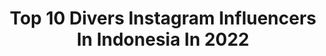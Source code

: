 ---
title: Top 10 Divers Instagram Influencers In Indonesia In 2022
description: >-
  Find top divers Instagram influencers in Indonesia in 2022. Most popular hashtags: #diindonesiaaja #marcmyway #nickywoophoto.
platform: Instagram
hits: 85
text_top: Discover the most popular Instagram accounts on inBeat.
text_bottom: Our platform holds 85 Instagram influencers like this in Indonesia for you to contact.
profiles:
  - username: "satyawinnie"
    fullname: >-
      Satya Winnie | Travel Blogger
    bio: >-
      An adventurous girl from Indonesia🇲🇨 Happy Paraglider, Hiker & Diver. Read her adventure stories on #TravelJournalofSatya 🌞🌊⛰ 💌satyawinnie@gmail.com
    location: "Indonesia"
    followers: 34505
    engagement: 459
    commentsToLikes: 0.091704
    id: ck138jc7ggi650i19vaskllcv
    verified: false
    hashtags: "#jaringaninternetstabil, #barondasulut, #timor, #mountrinjani"
  - username: "marischkaprue"
    fullname: >-
      Marischka Prudence
    bio: >-
      Travel Blogger & a Happy Diver 😃 Living in Paradise: Indonesia 🇮🇩 📍Indonesia 🌞🌿⬇️
    location: "Indonesia"
    followers: 113291
    engagement: 188
    commentsToLikes: 0.079822
    id: ck55mmcer49py0i110n8pwtbc
    verified: true
    hashtags: "#barengsahabatperjalananmu, #diindonesiaaja, #dimobilaja, #toyotaadauntukanda"
  - username: "agus_syach"
    fullname: >-
      Agus Syach
    bio: >-
      🇮🇩Specialty Scuba Diver PADI Rescue Diver - SSI Master Diver Chief of Bogor City Municipal Police & Fire Fighters
    location: "Indonesia"
    followers: 6725
    engagement: 703
    commentsToLikes: 0.055546
    id: ck5ci2sbcrwqy0i11tnxi57dl
    verified: false
    hashtags: "#fightagainstcoronavirus, #bogorian, #movement, #indonesianfirefighter"
  - username: "rafdyfauzan"
    fullname: >-
      𝗠𝘂𝗵𝗮𝗺𝗺𝗮𝗱 𝗥𝗮𝗳𝗱𝘆 𝗙𝗮𝘂𝘇𝗮𝗻
    bio: >-
      "a marine science student who spends 5% to Studying 95% to Enjoying Life” Adventure Seeker | Scientific Divers Any Collabs : 📩muh.rafdyf@gmail.com
    location: "Indonesia"
    followers: 6376
    engagement: 697
    commentsToLikes: 0.085943
    id: ck0vwpfx6uxtk0i19s6z865ye
    verified: false
    hashtags: ""
  - username: "clarestaufan"
    fullname: >-
      Claresta Taufan Kusumarina
    bio: >-
      📺Adventure TV Host | Jejak Petualang Trans7 🥋Karate Black Belt Dan-II 🇮🇩NIKE Athlete Indonesia 🧜🏼‍♀️PADI Advanced & Nitrox Diver — 📲 081513011567
    location: "Indonesia"
    followers: 90513
    engagement: 539
    commentsToLikes: 0.012427
    id: ck13477xtv1v40i19bl0ij8nt
    verified: false
    hashtags: "#marcyourway, #marcmyway, #adventurediscoverer, #urbanrepublicid"
  - username: "chantfelicia"
    fullname: >-
      Chant Felicia
    bio: >-
      💫 BA @j_glow.id 🤿 PADI scuba diver🧜🏻‍♀️ 👡 Online store @queen.felish 📲 endorsement 087772956280 @Eshmanagement 𝒲𝒽𝒶𝓉’𝓈 𝒻𝑜𝓇 𝓂𝑒 𝓌𝒾𝓁𝓁 𝒶𝓁𝓌𝒶𝓎𝓈 𝒷𝑒 𝒻𝑜𝓇 𝓂𝑒❣️
    location: "Indonesia"
    followers: 1204993
    engagement: 174
    commentsToLikes: 0.007982
    id: ck5zimzvmg0kb0i14mbq5lom9
    verified: true
    hashtags: "#outfits, #bajutidur, #gapapagendutyangpentingsehat, #pemutihwajah"
  - username: "kathrin_underwater"
    fullname: >-
      Kathrin Landgraf-Kluge
    bio: >-
      Passionate Diver | Macro lover ❤ | UW photographer 🐙🦀🐠 . All photos are taken by me 📸 .
    location: "Indonesia"
    followers: 19637
    engagement: 712
    commentsToLikes: 0.039352
    id: ck1393i8bjc210i195yvr2s61
    verified: false
    hashtags: "#underwaterphotographer, #divingphoto, #nudibranchs, #macrodiving"
  - username: "macroalit"
    fullname: >-
      Macro Alit
    bio: >-
      ✉ Official™ ✏Sharing all diversity around the world🌎🌏🌍 ® Follow @macroalit and be surely use our hashtag #macro_alit for a chance to be featured©
    location: "Indonesia"
    followers: 46296
    engagement: 963
    commentsToLikes: 0.011313
    id: ck5bvv7kpkgpx0i1145jo0kzi
    verified: false
    hashtags: "#galeri, #idmacro, #mta, #gf"
  - username: "nickywoophoto"
    fullname: >-
      Nicky Quamina-Woo
    bio: >-
      Black + Native Hawaiian documentary photog Pronouns: They/She @womenphotograph, @diversifyphoto , @authoritycollective
    location: "Indonesia"
    followers: 28193
    engagement: 483
    commentsToLikes: 0.015658
    id: ck0tzagnwpr3m0i19sr9l6ozn
    verified: false
    hashtags: "#covidblues, #vietnam, #imisstheocean, #nickywoophoto"
  - username: "lulitorn"
    fullname: >-
      L u l i   T o r n
    bio: >-
      ☎️ @tpagencia 📺 DINA en @argentinaeltrece 📚 Lic. en Actuación (UNA) // 🎓 CNBA 🤿 SSI Rescue Diver🐠
    location: "Indonesia"
    followers: 123391
    engagement: 564
    commentsToLikes: 0.010768
    id: ck602kywnhs3o0i14p9ecj0cm
    verified: false
    hashtags: ""
---